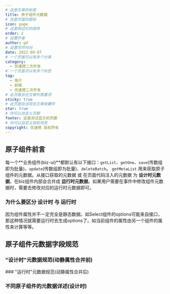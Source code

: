 ```yaml
---
# 这是文章的标题
title: 原子组件元数据
# 这是页面的图标
icon: page
# 这是侧边栏的顺序
order: 2
# 设置作者
author: gd
# 设置写作时间
date: 2022-09-07
# 一个页面可以有多个分类
category:
  - 优速搭二次开发
# 一个页面可以有多个标签
tag:
  - 简介
  - 前端
  - 优速搭二次开发
# 此页面会在文章列表置顶
sticky: true
# 此页面会出现在文章收藏中
star: true
# 你可以自定义页脚
footer: 这是测试显示的页脚
# 你可以自定义版权信息
copyright: 优速搭 版权所有
---
```


## 原子组件前言
每一个**业务组件(biz-ui)**都默认有以下接口：`getList`、`getOne`、`save`(传数组即为批量)、`update`(传数组即为批量)、`deleteBatch`。
`getMetaList` 用来获取原子组件的元数据。从接口获取的元数据 或 在页面代码注入的元数据 为 **设计时元数据**，在biz组件内部会合并成 **运行时元数据**。如果用户需要在事件中修改组件元数据时，需要去修改对应的运行时元数据即可。
### 为什么要区分 设计时 与 运行时
因为组件属性并不一定完全是静态数据。如Select组件的options可能来自接口，那这种情况就需要运行时去生成options了。如当前组件的属性由另一个组件的属性来计算等等。

## 原子组件元数据字段规范
### "设计时"元数据规范(动静属性合并前)
<AtomicMetaSpecific type="DesigntimeMeta" />
### "运行时"元数据规范(动静属性合并后)
<AtomicMetaSpecific />

### 不同原子组件的元数据详述(设计时)

<AtomicMetaSpecific v-model:type="detailCompType" is-detail-comp />


<script setup>
import { ref } from 'vue';

const detailCompType = ref("ComposeCompMeta")
</script>
